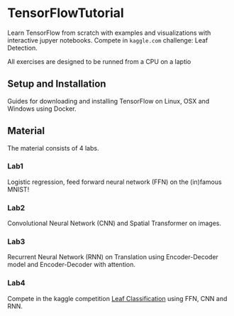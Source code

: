 # TensorFlowTutorial
Learn TensorFlow from scratch with examples and visualizations with interactive jupyer notebooks. Compete in `kaggle.com` challenge: Leaf Detection.

All exercises are designed to be runned from a CPU on a laptio

## Setup and Installation

Guides for downloading and installing TensorFlow on Linux, OSX and Windows using Docker.

## Material

The material consists of 4 labs.

### Lab1

Logistic regression, feed forward neural network (FFN) on the (in)famous MNIST!

### Lab2

Convolutional Neural Network (CNN) and Spatial Transformer on images.

### Lab3

Recurrent Neural Network (RNN) on Translation using Encoder-Decoder model and Encoder-Decoder with attention.

### Lab4

Compete in the kaggle competition [Leaf Classification](https://www.kaggle.com/c/leaf-classification) using FFN, CNN and RNN.
